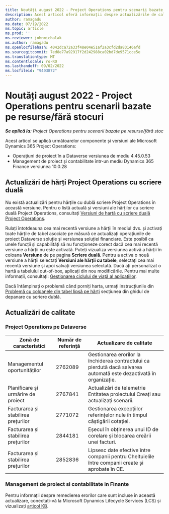 ```yaml
---
title: Noutăți august 2022 - Project Operations pentru scenarii bazate pe resurse/fără stocuri
description: Acest articol oferă informații despre actualizările de calitate care sunt disponibile în versiunea din august 2022 a Microsoft Dynamics 365 Project Operations pentru scenarii bazate pe resurse/neaprovizionate.
author: ramagadu
ms.date: 07/19/2022
ms.topic: article
ms.prod: ''
ms.reviewer: johnmichalak
ms.author: ramagadu
ms.openlocfilehash: 4042dca72a33f48e04e51af2a3cfd2da83146afd
ms.sourcegitcommit: 7ed8e77a92917f2d242988ca02bd7de9571cce5e
ms.translationtype: MT
ms.contentlocale: ro-RO
ms.lasthandoff: 09/02/2022
ms.locfileid: "9403872"
---
```

# <a name="whats-new-august-2022---project-operations-for-resourcenon-stocked-based-scenarios"></a>Noutăți august 2022 - Project Operations pentru scenarii bazate pe resurse/fără stocuri

_**Se aplică la:** Project Operations pentru scenarii bazate pe resurse/fără stoc_

Acest articol se aplică următoarelor componente și versiuni ale Microsoft Dynamics 365 Project Operations:

- Operațiuni de proiect în a Dataverse versiunea de mediu 4.45.0.53
- Management de proiect și contabilitate într-un mediu Dynamics 365 Finance versiunea 10.0.28

## <a name="project-operations-dual-write-maps-updates"></a>Actualizări de hărți Project Operations cu scriere duală

Nu există actualizări pentru hărțile cu dublă scriere Project Operations în această versiune. Pentru o listă actuală și versiuni ale hărților cu scriere duală Project Operations, consultați [Versiuni de hartă cu scriere duală Project Operations](../environment/resource-dual-write-maps.md).

Rulați întotdeauna cea mai recentă versiune a hărții în mediul dvs. și activați toate hărțile de tabel asociate pe măsură ce actualizați operațiunile de proiect Dataverse soluție și versiunea soluției financiare. Este posibil ca unele funcții și capabilități să nu funcționeze corect dacă cea mai recentă versiune a hărții nu este activată. Puteți vizualiza versiunea activă a hărții în coloana **Versiune** de pe pagina **Scriere duală**. Pentru a activa o nouă versiune a hărții selectați **Versiuni ale hărții cu tabele**, selectați cea mai recentă versiune și apoi salvați versiunea selectată. Dacă ați personalizat o hartă a tabelului out-of-box, aplicați din nou modificările. Pentru mai multe informații, consultați: [Gestionarea ciclului de viață al aplicațiilor](/dynamics365/fin-ops-core/dev-itpro/data-entities/dual-write/app-lifecycle-management).

Dacă întâmpinați o problemă când porniți harta, urmați instrucțiunile din [Problemă cu coloanele din tabel lipsă pe hărți](/dynamics365/fin-ops-core/dev-itpro/data-entities/dual-write/dual-write-troubleshooting-finops-upgrades#missing-table-columns-issue-on-maps) secțiunea din ghidul de depanare cu scriere dublă.

## <a name="quality-updates"></a>Actualizări de calitate

### <a name="project-operations-on-dataverse"></a>Project Operations pe Dataverse

| Zonă de caracteristici | Număr de referință | Actualizare de calitate |
| --- | --- | --- |
| Managementul oportunităților | 2762089 | Gestionarea erorilor la închiderea contractului ca pierdută dacă salvarea automată este dezactivată în organizație.|
|Planificare și urmărire de proiect | 2767841 | Actualizări de telemetrie Entitatea proiectului Creați sau actualizați scenarii.|
|Facturarea și stabilirea prețurilor | 2771072 | Gestionarea excepțiilor referințelor nule în timpul câștigării cotației.|
|Facturarea și stabilirea prețurilor | 2844181 |Eșecul în obținerea unui ID de corelare și blocarea creării unei facturi.|
|Facturarea și stabilirea prețurilor | 2852836 | Lipsesc date efective între companii pentru Cheltuielile între companii create și aprobate în CE.|


### <a name="project-management-and-accounting-in-finance"></a>Management de proiect si contabilitate in Finante

Pentru informații despre remedierea erorilor care sunt incluse în această actualizare, conectați-vă la Microsoft Dynamics Lifecycle Services (LCS) și vizualizați [articol KB](https://fix.lcs.dynamics.com/Issue/Details?bugId=694438).
